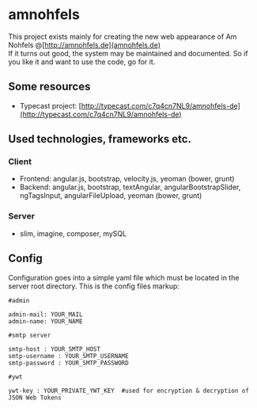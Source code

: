# amnohfels
This project exists mainly for creating the new web appearance of Am Nohfels @[http://amnohfels.de](amnohfels.de)<br>
If it turns out good, the system may be maintained and documented. So if you like it and want to use the code, go for it. 

## Some resources

* Typecast project: [http://typecast.com/c7q4cn7NL9/amnohfels-de](http://typecast.com/c7q4cn7NL9/amnohfels-de)

## Used technologies, frameworks etc.

### Client

* Frontend: angular.js, bootstrap, velocity.js, yeoman (bower, grunt)
* Backend: angular.js, bootstrap, textAngular, angularBootstrapSlider, ngTagsInput, angularFileUpload, yeoman (bower, grunt)

### Server

* slim, imagine, composer, mySQL

## Config

Configuration goes into a simple yaml file which must be located in the server root directory. This is the config files markup:

 	#admin

 	admin-mail: YOUR_MAIL
  	admin-name: YOUR_NAME

  	#smtp server

  	smtp-host : YOUR_SMTP_HOST
  	smtp-username : YOUR_SMTP_USERNAME
  	smtp-password : YOUR_SMTP_PASSWORD
  	
  	#ywt
  	
  	ywt-key : YOUR_PRIVATE_YWT_KEY  #used for encryption & decryption of JSON Web Tokens
